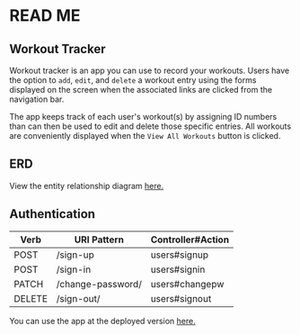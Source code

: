 # READ ME

## Workout Tracker
Workout tracker is an app you can use to record your workouts. Users have the option to `add`, `edit`, and `delete` a workout entry using the forms displayed on the screen when the associated links are clicked from the navigation bar.

The app keeps track of each user's workout(s) by assigning ID numbers than can then be used to edit and delete those specific entries. All workouts are conveniently displayed when the `View All Workouts` button is clicked.

## ERD
View the entity relationship diagram [here.](https://imgur.com/8g7QSE9)

## Authentication
| Verb |	URI Pattern	| Controller#Action |
| --- | ---         | ---              |
| POST |	/sign-up	| users#signup |
| POST |	/sign-in	| users#signin |
| PATCH	| /change-password/	| users#changepw |
| DELETE	| /sign-out/	| users#signout |

You can use the app at the deployed version [here.](https://kristamcmanus.github.io/workout-tracker-client/)
